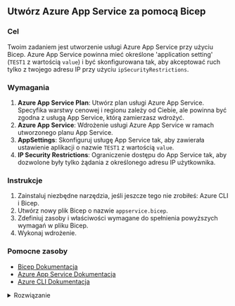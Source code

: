 ## Utwórz Azure App Service za pomocą Bicep

### Cel
Twoim zadaniem jest utworzenie usługi Azure App Service przy użyciu Bicep. Azure App Service powinna mieć określone 'application setting' (`TEST1` z wartością `value`) i być skonfigurowana tak, aby akceptować ruch tylko z twojego adresu IP przy użyciu `ipSecurityRestrictions`.

### Wymagania

1. **Azure App Service Plan**: Utwórz plan usługi Azure App Service. Specyfika warstwy cenowej i regionu zależy od Ciebie, ale powinna być zgodna z usługą App Service, którą zamierzasz wdrożyć.
2. **Azure App Service**: Wdrożenie usługi Azure App Service w ramach utworzonego planu App Service.
3. **AppSettings**: Skonfiguruj usługę App Service tak, aby zawierała ustawienie aplikacji o nazwie `TEST1` z wartością `value`.
4. **IP Security Restrictions**: Ograniczenie dostępu do App Service tak, aby dozwolone były tylko żądania z określonego adresu IP użytkownika.

### Instrukcje

1. Zainstaluj niezbędne narzędzia, jeśli jeszcze tego nie zrobiłeś: Azure CLI i Bicep.
2. Utwórz nowy plik Bicep o nazwie `appservice.bicep`.
3. Zdefiniuj zasoby i właściwości wymagane do spełnienia powyższych wymagań w pliku Bicep.
4. Wykonaj wdrożenie.

### Pomocne zasoby

- [Bicep Dokumentacja](https://docs.microsoft.com/en-us/azure/azure-resource-manager/bicep/)
- [Azure App Service Dokumentacja](https://docs.microsoft.com/en-us/azure/app-service/)
- [Azure CLI Dokumentacja](https://docs.microsoft.com/en-us/cli/azure/)

<details>
<summary>Rozwiązanie</summary>

Oto podstawowy przykład tego, jak można zdefiniować plik `appservice.bicep`, aby spełnić wymagania:

```bicep
// --------------------------------------------------------------------------------
// PARAMETERS
// --------------------------------------------------------------------------------
@description('Location for all resources.')
param location string = resourceGroup().location

@description('Azure App Service App Name')
param appName string  = 'app-global-azure-workshops-12345'

@description('The SKU of App Service Plan.')
param sku string = 'F1'

@description('The Runtime stack of current web app')
param linuxFxVersion string = 'DOTNETCORE|8.0'

// --------------------------------------------------------------------------------
// VARIABLES
// --------------------------------------------------------------------------------
var planName = 'plan-${appName}'

// --------------------------------------------------------------------------------
// RESOURCES
// --------------------------------------------------------------------------------
resource plan 'Microsoft.Web/serverfarms@2023-01-01' = {
  name: planName
  location: location
  sku: {
    name: sku
  }
  kind: 'linux'
  properties: {
    reserved: true
  }
}

resource app 'Microsoft.Web/sites@2023-01-01' = {
  name: appName
  location: location
  properties: {
    httpsOnly: true
    serverFarmId: plan.id
    siteConfig: {
      linuxFxVersion: linuxFxVersion
      minTlsVersion: '1.2'
      ftpsState: 'FtpsOnly'
      appSettings: [
        {
          name: 'TEST1'
          value: 'abc'
        }
      ]
      ipSecurityRestrictions: [
        {
          ipAddress: '91.246.67.157/32'
          action: 'Allow'
        }
      ]
    }
  }
  identity: {
    type: 'SystemAssigned'
  }
}

// --------------------------------------------------------------------------------
// OUTPUTS
// --------------------------------------------------------------------------------
output appServiceUrl string = 'https://${app.properties.defaultHostName}'
```

Aby wdrożyć:

1. Otwórz terminal.
2. Przejdź do katalogu zawierającego plik `appservice.bicep`.
3. Uruchom następujące polecenie, zastępując `<resource-group-name>` nazwą grupy zasobów Azure:

```shell
az login # logowanie

az group create --location "WestEurope" --name "rg-test-app-msdasdas" ## stworzenie resource group

az deployment group create `
    --resource-group rg-test-app-msdasdas `
    --template-file main.bicep `
    --parameters main.bicepparam `
    --confirm-with-what-if
```

To polecenie wdroży zasoby zdefiniowane w pliku Bicep w subskrypcji Azure.


</details>